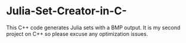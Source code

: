 # Julia-Set-Creator-in-C-
This C++ code generates Julia sets with a BMP output. It is my second project on C++ so please excuse any optimization issues.
